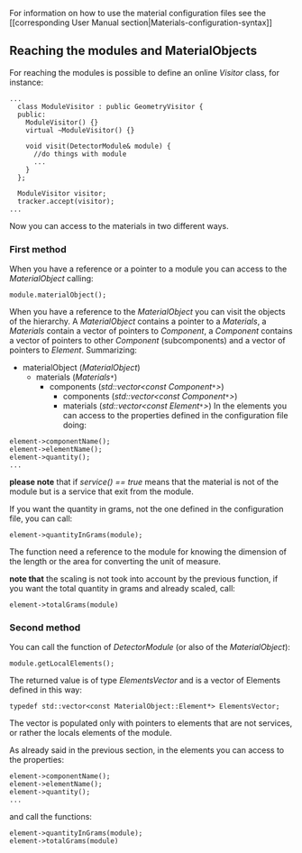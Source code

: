 For information on how to use the material configuration files see the [[corresponding User Manual section|Materials-configuration-syntax]]

## Reaching the modules and MaterialObjects

For reaching the modules is possible to define an online _Visitor_ class, for instance:
```
...
  class ModuleVisitor : public GeometryVisitor {
  public:
    ModuleVisitor() {}
    virtual ~ModuleVisitor() {}

    void visit(DetectorModule& module) {
      //do things with module
      ...
    }
  };

  ModuleVisitor visitor;
  tracker.accept(visitor);
...
```

Now you can access to the materials in two different ways.

### First method
When you have a reference or a pointer to a module you can access to the _MaterialObject_ calling:
```
module.materialObject();
```
When you have a reference to the _MaterialObject_ you can visit the objects of the hierarchy. A _MaterialObject_ contains a pointer to a _Materials_, a _Materials_ contain a vector of pointers to _Component_, a _Component_ contains a vector of pointers to other _Component_ (subcomponents) and a vector of pointers to _Element_. Summarizing:
  * materialObject (_MaterialObject_)
    * materials (_Materials`*`_)
      * components (_std::vector<const Component`*`>_)
        * components (_std::vector<const Component`*`>_)
        * materials (_std::vector<const Element`*`>_)
In the elements you can access to the properties defined in the configuration file doing:
```
element->componentName();
element->elementName();
element->quantity();
...
```
**please note** that if _service() == true_ means that the material is not of the module but is a service that exit from the module.

If you want the quantity in grams, not the one defined in the configuration file, you can call:
```
element->quantityInGrams(module);
```
The function need a reference to the module for knowing the dimension of the length or the area for converting the unit of measure.

**note that** the scaling is not took into account by the previous function, if you want the total quantity in grams and already scaled, call:
```
element->totalGrams(module)
```

### Second method
You can call the function of _DetectorModule_ (or also of the _MaterialObject_):
```
module.getLocalElements();
```
The returned value is of type _ElementsVector_ and is a vector of Elements defined in this way:
```
typedef std::vector<const MaterialObject::Element*> ElementsVector;
```
The vector is populated only with pointers to elements that are not services, or rather the locals elements of the module.

As already said in the previous section, in the elements you can access to the properties:
```
element->componentName();
element->elementName();
element->quantity();
...
```
and call the functions:
```
element->quantityInGrams(module);
element->totalGrams(module)
```